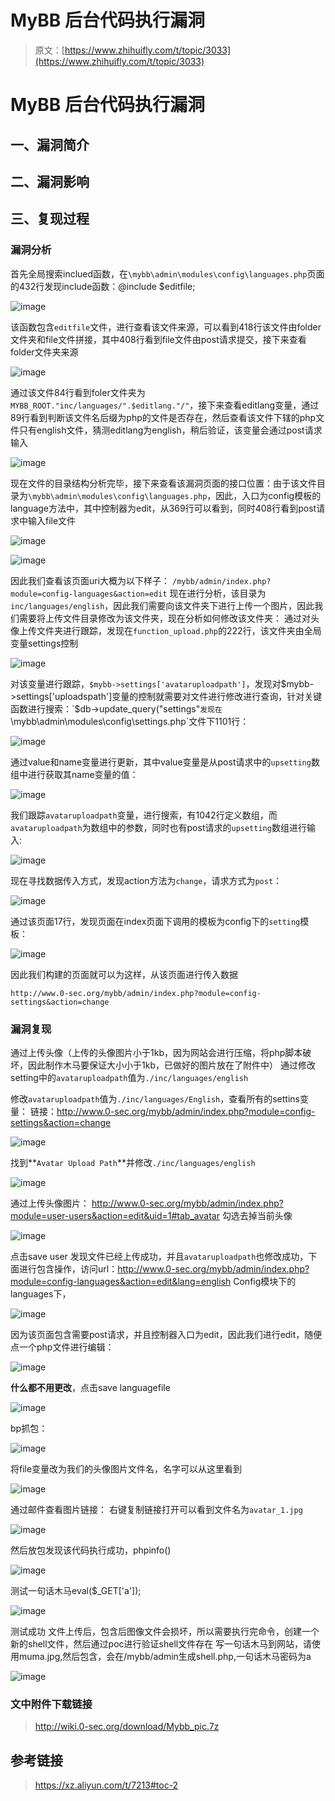 # MyBB 后台代码执行漏洞

> 原文：[https://www.zhihuifly.com/t/topic/3033](https://www.zhihuifly.com/t/topic/3033)

# MyBB 后台代码执行漏洞

## 一、漏洞简介

## 二、漏洞影响

## 三、复现过程

### 漏洞分析

首先全局搜索inclued函数，在`\mybb\admin\modules\config\languages.php`页面的432行发现include函数：@include $editfile;

![image](img/d12aa297c5b248316ece99014144d817.png)

该函数包含`editfile`文件，进行查看该文件来源，可以看到418行该文件由folder文件夹和file文件拼接，其中408行看到file文件由post请求提交，接下来查看folder文件夹来源

![image](img/bca1bb46cc2160039b0f2b6f157836a4.png)

通过该文件84行看到foler文件夹为`MYBB_ROOT."inc/languages/".$editlang."/"`，接下来查看editlang变量，通过89行看到判断该文件名后缀为php的文件是否存在，然后查看该文件下辖的php文件只有english文件，猜测editlang为english，稍后验证，该变量会通过post请求输入

![image](img/355a6bcd12a5fd9e6bc9ba0c4f54beb2.png)

现在文件的目录结构分析完毕，接下来查看该漏洞页面的接口位置：由于该文件目录为`\mybb\admin\modules\config\languages.php`，因此，入口为config模板的language方法中，其中控制器为edit，从369行可以看到，同时408行看到post请求中输入file文件

![image](img/7c25b4fd0f509e54d3ef6056c9e19118.png)

![image](img/75245a79e523ee8108038561efbcbb34.png)

因此我们查看该页面uri大概为以下样子：
`/mybb/admin/index.php?module=config-languages&action=edit`
现在进行分析，该目录为`inc/languages/english`，因此我们需要向该文件夹下进行上传一个图片，因此我们需要将上传文件目录修改为该文件夹，现在分析如何修改该文件夹：
通过对头像上传文件夹进行跟踪，发现在`function_upload.php`的222行，该文件夹由全局变量settings控制

![image](img/9d0dd4342ada23dca490f93f269f89ad.png)

对该变量进行跟踪，`$mybb->settings['avataruploadpath']`，发现对$mybb->settings['uploadspath']变量的控制就需要对文件进行修改进行查询，针对关键函数进行搜索：`$db->update_query("settings"`发现在`\mybb\admin\modules\config\settings.php`文件下1101行：

![image](img/27f4b60f9b8a0e707cd427305e5a04e6.png)

通过value和name变量进行更新，其中value变量是从post请求中的`upsetting`数组中进行获取其name变量的值：

![image](img/8064f97e40a576d2b88d4b4c281e0679.png)

我们跟踪`avataruploadpath`变量，进行搜索，有1042行定义数组，而`avataruploadpath`为数组中的参数，同时也有post请求的`upsetting`数组进行输入:

![image](img/5c60e04f0089266d26aae8dbc4122dbe.png)

现在寻找数据传入方式，发现action方法为`change`，请求方式为`post`：

![image](img/eb0062a7d0717b5d2d45166e279cf6e8.png)

通过该页面17行，发现页面在index页面下调用的模板为config下的`setting`模板：

![image](img/d0ce335da01e0dfb96007ff071f259d6.png)

因此我们构建的页面就可以为这样，从该页面进行传入数据

```
http://www.0-sec.org/mybb/admin/index.php?module=config-settings&action=change 
```

### 漏洞复现

通过上传头像（上传的头像图片小于1kb，因为网站会进行压缩，将php脚本破坏，因此制作木马要保证大小小于1kb，已做好的图片放在了附件中）
通过修改setting中的`avataruploadpath`值为`./inc/languages/english`

修改`avataruploadpath`值为`./inc/languages/English`，查看所有的settins变量：
链接：http://www.0-sec.org/mybb/admin/index.php?module=config-settings&action=change

![image](img/ff6d63cb3a05695e15155231f98da9c2.png)

找到**`Avatar Upload Path`**并修改`./inc/languages/english`

![image](img/905f69ad9f8816d96c5986217c57abd2.png)

通过上传头像图片：
http://www.0-sec.org/mybb/admin/index.php?module=user-users&action=edit&uid=1#tab_avatar
勾选去掉当前头像

![image](img/b5b385c9a8dd8c22364b365511b20eeb.png)

点击save user
发现文件已经上传成功，并且`avataruploadpath`也修改成功，下面进行包含操作，访问url：http://www.0-sec.org/mybb/admin/index.php?module=config-languages&action=edit&lang=english
Config模块下的languages下，

![image](img/605fc17c507ef051d3ba9388d5c6c75a.png)

因为该页面包含需要post请求，并且控制器入口为edit，因此我们进行edit，随便点一个php文件进行编辑：

![image](img/22da3b3c5cf0cc817d8ee5d0548d8384.png)

**什么都不用更改**，点击save languagefile

![image](img/384f5987311f9678e3c68c83ae9beab5.png)

bp抓包：

![image](img/bd85787a1fa343834767ae0145056f67.png)

将file变量改为我们的头像图片文件名，名字可以从这里看到

![image](img/2cd95a4c3bb8d8912b4982969285d81d.png)

通过邮件查看图片链接：
右键复制链接打开可以看到文件名为`avatar_1.jpg`

![image](img/c81531cb6646872efabdea46826a93f4.png)

然后放包发现该代码执行成功，phpinfo()

![image](img/aaa7a7f977caed83503639aa7da625a8.png)

测试一句话木马eval($_GET['a']);

![image](img/45a27719b0dbfbcceceda023e393d47f.png)

测试成功
文件上传后，包含后图像文件会损坏，所以需要执行完命令，创建一个新的shell文件，然后通过poc进行验证shell文件存在
写一句话木马到网站，请使用muma.jpg,然后包含，会在/mybb/admin生成shell.php,一句话木马密码为a

![image](img/64c2c0b1b47e85a3de7d8138c5da9b6d.png)

### 文中附件下载链接

> http://wiki.0-sec.org/download/Mybb_pic.7z

## 参考链接

> https://xz.aliyun.com/t/7213#toc-2